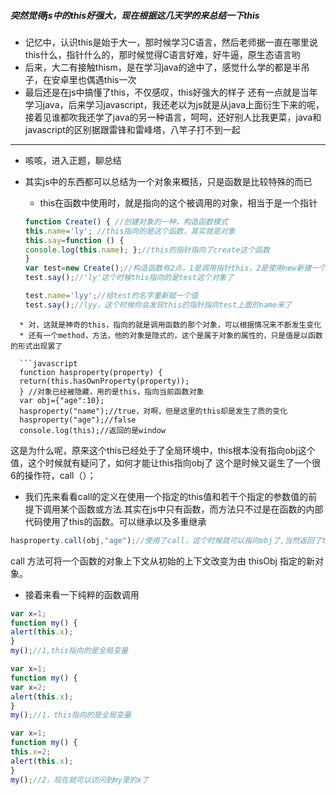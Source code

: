 ##### 突然觉得js中的this好强大，现在根据这几天学的来总结一下this 
 
 * 记忆中，认识this是始于大一，那时候学习C语言，然后老师据一直在哪里说this什么，指针什么的，那时候觉得C语言好难，好牛逼，原生态语言哟
 * 后来，大二有接触thism，是在学习java的途中了，感觉什么学的都是半吊子，在安卓里也偶遇this一次
 * 最后还是在js中搞懂了this，不仅感叹，this好强大的样子
 还有一点就是当年学习java，后来学习javascript，我还老以为js就是从java上面衍生下来的呢，接着见谁都吹我还学了java的另一种语言，呵呵，还好别人比我更菜，java和javascript的区别据跟雷锋和雷峰塔，八竿子打不到一起
 
 
 -----
 
 * 咳咳，进入正题，聊总结
 * 其实js中的东西都可以总结为一个对象来概括，只是函数是比较特殊的而已
   * this在函数中使用时，就是指向的这个被调用的对象，相当于是一个指针
   
   ```javascript
   function Create() { //创建对象的一种，构造函数模式
   this.name='ly'; //this指向的是这个函数，其实就是对象
   this.say=function () {
   console.log(this.name); };//this的指针指向了create这个函数
   }
   var test=new Create();//构造函数有2点，1是调用指针this，2是使用new新建一个实例对象
   test.say();//'ly'这个时候this指向的是test这个对象了
   ```
   
   ```javascript
   test.name='lyy';//给test的名字重新赋一个值
   test.say();//lyy，这个时候你会发现this的指针指向test上面的name来了
```
  * 对，这就是神奇的this，指向的就是调用函数的那个对象，可以根据情况来不断发生变化
  * 还有一个method，方法，他的对象是隐式的，这个是属于对象的属性的，只是值是以函数的形式出现罢了
  
  ```javascript
  function hasproperty(property) { 
  return(this.hasOwnProperty(property));
  } //对象已经被隐藏，用的是this，指向当前函数对象
  var obj={"age":10}; 
  hasproperty("name");//true，对啊，但是这里的this却是发生了质的变化
  hasproperty("age");//false 
  console.log(this);//返回的是window
   ```
   
   这是为什么呢，原来这个this已经处于了全局环境中，this根本没有指向obj这个值，这个时候就有疑问了，如何才能让this指向obj了
  这个是时候又诞生了一个很6的操作符，call（）；
  
  
  * 我们先来看看call的定义在使用一个指定的this值和若干个指定的参数值的前提下调用某个函数或方法.其实在js中只有函数，而方法只不过是在函数的内部代码使用了this的函数。可以继承以及多重继承
  
  ```javascript
  hasproperty.call(obj,"age");//使用了call，这个时候就可以指向obj了,当然返回了true
```


call 方法可将一个函数的对象上下文从初始的上下文改变为由 thisObj 指定的新对象。

  * 接着来看一下纯粹的函数调用
  ```javascript
  var x=1;
  function my() {
  alert(this.x); 
  }
  my();//1,this指向的是全局变量
  ```
  
  ```javascript
  var x=1;
  function my() {
  var x=2;
  alert(this.x);
  }
  my();//1，this指向的是全局变量
  ```
  
  ```javascript
  var x=1;
  function my() {
  this.x=2;
  alert(this.x);
  }
  my();//2，现在就可以访问到my里的x了
  ```
  
  
  
  
  
  
  
  
  
  
  
